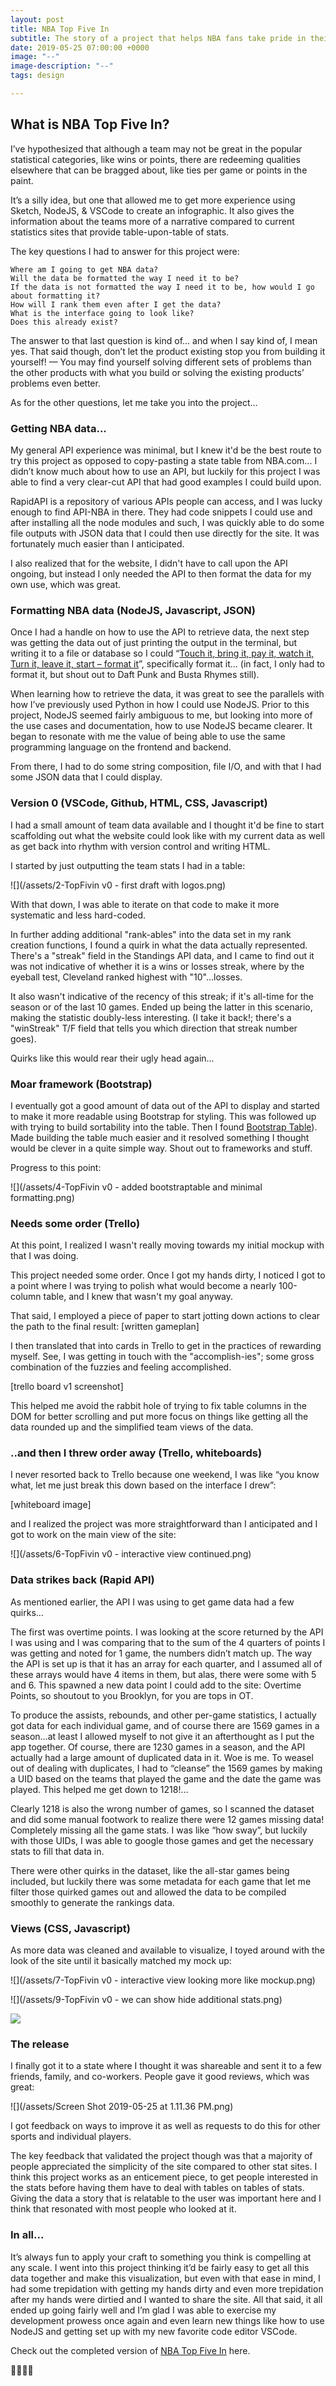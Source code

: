 ```yaml
---
layout: post
title: NBA Top Five In
subtitle: The story of a project that helps NBA fans take pride in their team's year...
date: 2019-05-25 07:00:00 +0000
image: "--"
image-description: "--"
tags: design

---
```

## What is NBA Top Five In?

I’ve hypothesized that although a team may not be great in the popular statistical categories, like wins or points, there are redeeming qualities elsewhere that can be bragged about, like ties per game or points in the paint.

It’s a silly idea, but one that allowed me to get more experience using Sketch, NodeJS, & VSCode to create an infographic. It also gives the information about the teams more of a narrative compared to current statistics sites that provide table-upon-table of stats.

The key questions I had to answer for this project were:

    Where am I going to get NBA data?
    Will the data be formatted the way I need it to be? 
    If the data is not formatted the way I need it to be, how would I go about formatting it?
    How will I rank them even after I get the data?
    What is the interface going to look like?
    Does this already exist?

The answer to that last question is kind of… and when I say kind of, I mean yes. That said though, don’t let the product existing stop you from building it yourself! — You may find yourself solving different sets of problems than the other products with what you build or solving the existing products’ problems even better.

As for the other questions, let me take you into the project…

### Getting NBA data...

My general API experience was minimal, but I knew it'd be the best route to try this project as opposed to copy-pasting a state table from NBA.com... I didn’t know much about how to use an API, but luckily for this project I was able to find a very clear-cut API that had good examples I could build upon.

RapidAPI is a repository of various APIs people can access, and I was lucky enough to find API-NBA in there. They had code snippets I could use and after installing all the node modules and such, I was quickly able to do some file outputs with JSON data that I could then use directly for the site. It was fortunately much easier than I anticipated.

I also realized that for the website, I didn't have to call upon the API ongoing, but instead I only needed the API to then format the data for my own use, which was great.

### Formatting NBA data (NodeJS, Javascript, JSON)

Once I had a handle on how to use the API to retrieve data, the next step was getting the data out of just printing the output in the terminal, but writing it to a file or database so I could “[Touch it, bring it, pay it, watch it, Turn it, leave it, start – format it](https://genius.com/1690119)”, specifically format it... (in fact, I only had to format it, but shout out to Daft Punk and Busta Rhymes still).

When learning how to retrieve the data, it was great to see the parallels with how I’ve previously used Python in how I could use NodeJS. Prior to this project, NodeJS seemed fairly ambiguous to me, but looking into more of the use cases and documentation, how to use NodeJS became clearer. It began to resonate with me the value of being able to use the same programming language on the frontend and backend.

From there, I had to do some string composition, file I/O, and with that I had some JSON data that I could display.

### Version 0 (VSCode, Github, HTML, CSS, Javascript)

I had a small amount of team data available and I thought it'd be fine to start scaffolding out what the website could look like with my current data as well as get back into rhythm with version control and writing HTML.

I started by just outputting the team stats I had in a table:

![](/assets/2-TopFivin v0 - first draft with logos.png)

With that down, I was able to iterate on that code to make it more systematic and less hard-coded.

In further adding additional "rank-ables" into the data set in my rank creation functions, I found a quirk in what the data actually represented. There's a "streak" field in the Standings API data, and I came to find out it was not indicative of whether it is a wins or losses streak, where by the eyeball test, Cleveland ranked highest with "10"...losses.

It also wasn't indicative of the recency of this streak; if it's all-time for the season or of the last 10 games. Ended up being the latter in this scenario, making the statistic doubly-less interesting. (I take it back!; there's a "winStreak" T/F field that tells you which direction that streak number goes).

Quirks like this would rear their ugly head again...

### Moar framework (Bootstrap)

I eventually got a good amount of data out of the API to display and started to make it more readable using Bootstrap for styling. This was followed up with trying to build sortability into the table. Then I found [Bootstrap Table](https://bootstrap-table.com/)). Made building the table much easier and it resolved something I thought would be clever in a quite simple way. Shout out to frameworks and stuff.

Progress to this point:

![](/assets/4-TopFivin v0 - added bootstraptable and minimal formatting.png)

### Needs some order (Trello)

At this point, I realized I wasn't really moving towards my initial mockup with that I was doing.

This project needed some order. Once I got my hands dirty, I noticed I got to a point where I was trying to polish what would become a nearly 100-column table, and I knew that wasn't my goal anyway.

That said, I employed a piece of paper to start jotting down actions to clear the path to the final result: \[written gameplan\]

I then translated that into cards in Trello to get in the practices of rewarding myself. See, I was getting in touch with the "accomplish-ies"; some gross combination of the fuzzies and feeling accomplished.

\[trello board v1 screenshot\]

This helped me avoid the rabbit hole of trying to fix table columns in the DOM for better scrolling and put more focus on things like getting all the data rounded up and the simplified team views of the data.

### ..and then I threw order away (Trello, whiteboards)

I never resorted back to Trello because one weekend, I was like “you know what, let me just break this down based on the interface I drew”:

\[whiteboard image\]

and I realized the project was more straightforward than I anticipated and I got to work on the main view of the site:

![](/assets/6-TopFivin v0 - interactive view continued.png)

### Data strikes back (Rapid API)

As mentioned earlier, the API I was using to get game data had a few quirks...

The first was overtime points. I was looking at the score returned by the API I was using and I was comparing that to the sum of the 4 quarters of points I was getting and noted for 1 game, the numbers didn’t match up. The way the API is set up is that it has an array for each quarter, and I assumed all of these arrays would have 4 items in them, but alas, there were some with 5 and 6. This spawned a new data point I could add to the site: Overtime Points, so shoutout to you Brooklyn, for you are tops in OT.

To produce the assists, rebounds, and other per-game statistics, I actually got data for each individual game, and of course there are 1569 games in a season…at least I allowed myself to not give it an afterthought as I put the app together. Of course, there are 1230 games in a season, and the API actually had a large amount of duplicated data in it. Woe is me. To weasel out of dealing with duplicates, I had to “cleanse” the 1569 games by making a UID based on the teams that played the game and the date the game was played. This helped me get down to 1218!…

Clearly 1218 is also the wrong number of games, so I scanned the dataset and did some manual footwork to realize there were 12 games missing data! Completely missing all the game stats. I was like “how sway”, but luckily with those UIDs, I was able to google those games and get the necessary stats to fill that data in.

There were other quirks in the dataset, like the all-star games being included, but luckily there was some metadata for each game that let me filter those quirked games out and allowed the data to be compiled smoothly to generate the rankings data.

### Views (CSS, Javascript)

As more data was cleaned and available to visualize, I toyed around with the look of the site until it basically matched my mock up:

![](/assets/7-TopFivin v0 - interactive view looking more like mockup.png)

![](/assets/9-TopFivin v0 - we can show hide additional stats.png)

![](/assets/screencapture-sheriffjolaoso-topfivin-2019-05-25-13_09_38.png)

### The release

I finally got it to a state where I thought it was shareable and sent it to a few friends, family, and co-workers. People gave it good reviews, which was great:

![](/assets/Screen Shot 2019-05-25 at 1.11.36 PM.png)

I got feedback on ways to improve it as well as requests to do this for other sports and individual players.

The key feedback that validated the project though was that a majority of people appreciated the simplicity of the site compared to other stat sites. I think this project works as an enticement piece, to get people interested in the stats before having them have to deal with tables on tables of stats. Giving the data a story that is relatable to the user was important here and I think that resonated with most people who looked at it.

### In all...

It’s always fun to apply your craft to something you think is compelling at any scale. I went into this project thinking it’d be fairly easy to get all this data together and make this visualization, but even with that ease in mind, I had some trepidation with getting my hands dirty and even more trepidation after my hands were dirtied and I wanted to share the site. All that said, it all ended up going fairly well and I’m glad I was able to exercise my development prowess once again and even learn new things like how to use NodeJS and getting set up with my new favorite code editor VSCode.

Check out the completed version of [NBA Top Five In]() here.

👍🏿✌🏿